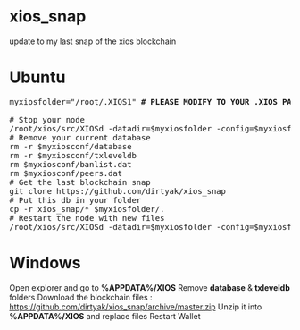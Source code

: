 # xios_snap

update to my last snap of the xios blockchain

# Ubuntu

<pre>myxiosfolder="/root/.XIOS1" <b># PLEASE MODIFY TO YOUR .XIOS PATH</b>

# Stop your node
/root/xios/src/XIOSd -datadir=$myxiosfolder -config=$myxiosfolder/XIOS.conf stop
# Remove your current database
rm -r $myxiosconf/database
rm -r $myxiosconf/txleveldb
rm $myxiosconf/banlist.dat
rm $myxiosconf/peers.dat
# Get the last blockchain snap
git clone https://github.com/dirtyak/xios_snap
# Put this db in your folder
cp -r xios_snap/* $myxiosfolder/.
# Restart the node with new files
/root/xios/src/XIOSd -datadir=$myxiosfolder -config=$myxiosfolder/XIOS.conf -daemon</pre>

# Windows 

Open explorer and go to <b>%APPDATA%/XIOS</b>
Remove <b>database</b> & <b>txleveldb</b> folders
Download the blockchain files : https://github.com/dirtyak/xios_snap/archive/master.zip
Unzip it into <b>%APPDATA%/XIOS</b> and replace files
Restart Wallet

